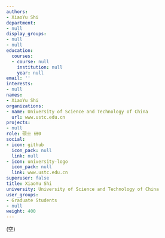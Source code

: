 ```yaml
---
authors:
- XiaoYu Shi
department:
- null
display_groups:
- null
- null
education:
  courses:
  - course: null
    institution: null
    year: null
email: ''
interests:
- null
names:
- XiaoYu Shi
organizations:
- name: University of Science and Technology of China
  url: www.ustc.edu.cn
projects:
- null
role: 硕士 研0
social:
- icon: github
  icon_pack: null
  link: null
- icon: university-logo
  icon_pack: null
  link: www.ustc.edu.cn
superuser: false
title: XiaoYu Shi
university: University of Science and Technology of China
user_groups:
- Graduate Students
- null
weight: 400
---
```


(空)
